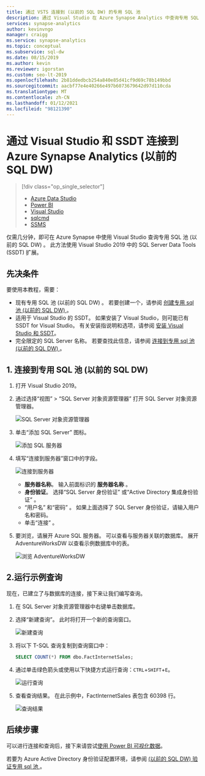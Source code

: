 ```yaml
---
title: 通过 VSTS 连接到 (以前的 SQL DW) 的专用 SQL 池
description: 通过 Visual Studio 在 Azure Synapse Analytics 中查询专用 SQL 池 (以前的 SQL DW) 。
services: synapse-analytics
author: kevinvngo
manager: craigg
ms.service: synapse-analytics
ms.topic: conceptual
ms.subservice: sql-dw
ms.date: 08/15/2019
ms.author: kevin
ms.reviewer: igorstan
ms.custom: seo-lt-2019
ms.openlocfilehash: 2b81ddedbcb254a840e85d41cf9d69c78b149bbd
ms.sourcegitcommit: aacbf77e4e40266e497b6073679642d97d110cda
ms.translationtype: MT
ms.contentlocale: zh-CN
ms.lasthandoff: 01/12/2021
ms.locfileid: "98121390"
---
```

# <a name="connect-to-dedicated-sql-pool-formerly-sql-dw-in-azure-synapse-analytics-with-visual-studio-and-ssdt"></a>通过 Visual Studio 和 SSDT 连接到 Azure Synapse Analytics (以前的 SQL DW) 

> [!div class="op_single_selector"]
> * [Azure Data Studio](../sql/get-started-azure-data-studio.md)
> * [Power BI](/power-bi/connect-data/service-azure-sql-data-warehouse-with-direct-connect)
> * [Visual Studio](sql-data-warehouse-query-visual-studio.md)
> * [sqlcmd](../sql/get-started-connect-sqlcmd.md) 
> * [SSMS](sql-data-warehouse-query-ssms.md)
> 
> 

仅需几分钟，即可在 Azure Synapse 中使用 Visual Studio 查询专用 SQL 池 (以前的 SQL DW) 。 此方法使用 Visual Studio 2019 中的 SQL Server Data Tools (SSDT) 扩展。 

## <a name="prerequisites"></a>先决条件
要使用本教程，需要：

* 现有专用 SQL 池 (以前的 SQL DW) 。 若要创建一个，请参阅 [创建专用 sql 池 (以前的 SQL DW) ](create-data-warehouse-portal.md)。
* 适用于 Visual Studio 的 SSDT。 如果安装了 Visual Studio，则可能已有 SSDT for Visual Studio。 有关安装指说明和选项，请参阅 [安装 Visual Studio 和 SSDT](sql-data-warehouse-install-visual-studio.md)。
* 完全限定的 SQL Server 名称。 若要查找此信息，请参阅 [连接到专用 sql 池 (以前的 SQL DW) ](sql-data-warehouse-connect-overview.md)。

## <a name="1-connect-to-your-dedicated-sql-pool-formerly-sql-dw"></a>1. 连接到专用 SQL 池 (以前的 SQL DW) 
1. 打开 Visual Studio 2019。
2. 通过选择“视图”   > “SQL Server 对象资源管理器”  打开 SQL Server 对象资源管理器。
   
    ![SQL Server 对象资源管理器](./media/sql-data-warehouse-query-visual-studio/open-ssdt.png)
3. 单击“添加 SQL Server”  图标。
   
    ![添加 SQL 服务器](./media/sql-data-warehouse-query-visual-studio/add-server.png)
4. 填写“连接到服务器”窗口中的字段。
   
    ![连接到服务器](./media/sql-data-warehouse-query-visual-studio/connection-dialog.png)
   
   * **服务器名称**。 输入前面标识的 **服务器名称** 。
   * **身份验证**。 选择“SQL Server 身份验证”  或“Active Directory 集成身份验证”  。
   * “用户名”  和“密码”  。 如果上面选择了 SQL Server 身份验证，请输入用户名和密码。
   * 单击“连接”  。
5. 要浏览，请展开 Azure SQL 服务器。 可以查看与服务器关联的数据库。 展开 AdventureWorksDW 以查看示例数据库中的表。
   
    ![浏览 AdventureWorksDW](./media/sql-data-warehouse-query-visual-studio/explore-sample.png)

## <a name="2-run-a-sample-query"></a>2.运行示例查询
现在，已建立了与数据库的连接，接下来让我们编写查询。

1. 在 SQL Server 对象资源管理器中右键单击数据库。
2. 选择“新建查询”。 此时将打开一个新的查询窗口。
   
    ![新建查询](./media/sql-data-warehouse-query-visual-studio/new-query2.png)
3. 将以下 T-SQL 查询复制到查询窗口中：
   
    ```sql
    SELECT COUNT(*) FROM dbo.FactInternetSales;
    ```
4. 通过单击绿色箭头或使用以下快捷方式运行查询：`CTRL`+`SHIFT`+`E`。
   
    ![运行查询](./media/sql-data-warehouse-query-visual-studio/run-query.png)
5. 查看查询结果。 在此示例中，FactInternetSales 表包含 60398 行。
   
    ![查询结果](./media/sql-data-warehouse-query-visual-studio/query-results.png)

## <a name="next-steps"></a>后续步骤
可以进行连接和查询后，接下来请尝试[使用 Power BI 可视化数据](/power-bi/connect-data/service-azure-sql-data-warehouse-with-direct-connect)。

若要为 Azure Active Directory 身份验证配置环境，请参阅 [ (以前的 SQL DW) 验证专用 sql 池 ](sql-data-warehouse-authentication.md)。